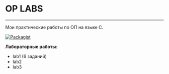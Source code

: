 # OP LABS
___________________________________________________________________
Мои практические работы по ОП на языке C.

[![Packagist](https://img.shields.io/packagist/l/doctrine/orm.svg)]()

**Лабораторные работы:**
 - lab1 (6 заданий)
 - lab2
 - lab3
